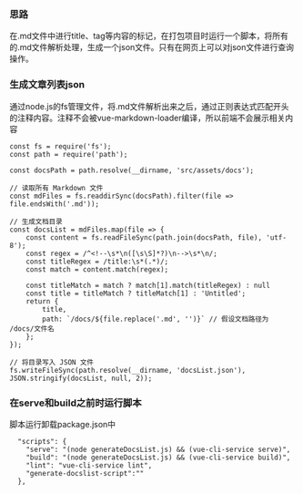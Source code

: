 <!-- 
title:文章列表的创建
-->
### 思路
在.md文件中进行title、tag等内容的标记，在打包项目时运行一个脚本，将所有的.md文件解析处理，生成一个json文件。只有在网页上可以对json文件进行查询操作。
### 生成文章列表json
通过node.js的fs管理文件，将.md文件解析出来之后，通过正则表达式匹配开头的注释内容。注释不会被vue-markdown-loader编译，所以前端不会展示相关内容
```
const fs = require('fs');
const path = require('path');

const docsPath = path.resolve(__dirname, 'src/assets/docs');

// 读取所有 Markdown 文件
const mdFiles = fs.readdirSync(docsPath).filter(file => file.endsWith('.md'));

// 生成文档目录
const docsList = mdFiles.map(file => {
    const content = fs.readFileSync(path.join(docsPath, file), 'utf-8');
    const regex = /^<!--\s*\n([\s\S]*?)\n-->\s*\n/;
    const titleRegex = /title:\s*(.*)/;
    const match = content.match(regex);
    
    const titleMatch = match ? match[1].match(titleRegex) : null
    const title = titleMatch ? titleMatch[1] : 'Untitled';
    return {
        title,
        path: `/docs/${file.replace('.md', '')}` // 假设文档路径为 /docs/文件名
    };
});

// 将目录写入 JSON 文件
fs.writeFileSync(path.resolve(__dirname, 'docsList.json'), JSON.stringify(docsList, null, 2));
```

### 在serve和build之前时运行脚本
脚本运行卸载package.json中
```
  "scripts": {
    "serve": "(node generateDocsList.js) && (vue-cli-service serve)",
    "build": "(node generateDocsList.js) && (vue-cli-service build)",
    "lint": "vue-cli-service lint",
    "generate-docslist-script":""
  },
```